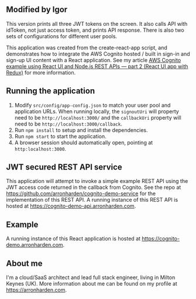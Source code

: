 ## Modified by Igor
This version prints all three JWT tokens on the screen.
It also calls API with idToken, not just access token, and prints API response.
There is also two sets of configurations for different user pools.

This application was created from the create-react-app script, and demonstrates how to integrate the AWS Cognito hosted / built in sign-in and sign-up UI content with a React application. See my article [AWS Cognito example using React UI and Node.js REST APIs — part 2 (React UI app with Redux)](https://medium.com/@arron.harden/aws-cognito-example-using-react-ui-and-node-js-rest-apis-part-3-jwt-secured-rest-apis-e56d336ce306) for more information.

## Running the application

1. Modify `src/config/app-config.json` to match your user pool and application URLs. When running locally, the `signoutUri` will property need to be `http://localhost:3000/` and the `callbackUri` property will need to be `http://localhost:3000/callback`.
2. Run `npm install` to setup and install the dependencies.
3. Run `npm start` to start the application.
4. A browser session should automatically open, pointing at `http:localhost:3000`.

## JWT secured REST API service
This application will attempt to invoke a simple example REST API using the JWT access code returned in the callback from Cognito. See the repo at https://github.com/arronharden/cognito-demo-service for the implementation of this REST API. A running instance of this REST API is hosted at https://cognito-demo-api.arronharden.com. 

## Example
A running instance of this React application is hosted at https://cognito-demo.arronharden.com.

## About me
I'm a cloud/SaaS architect and lead full stack engineer, living in Milton Keynes (UK). More information about me can be found on my profile at https://arronharden.com.
